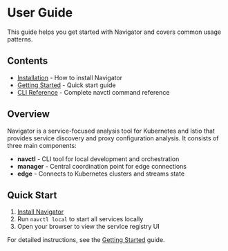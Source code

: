 # User Guide

This guide helps you get started with Navigator and covers common usage patterns.

## Contents

- [Installation](installation.md) - How to install Navigator
- [Getting Started](getting-started.md) - Quick start guide
- [CLI Reference](cli-reference.md) - Complete navctl command reference

## Overview

Navigator is a service-focused analysis tool for Kubernetes and Istio that provides service discovery and proxy configuration analysis. It consists of three main components:

- **navctl** - CLI tool for local development and orchestration
- **manager** - Central coordination point for edge connections
- **edge** - Connects to Kubernetes clusters and streams state

## Quick Start

1. [Install Navigator](installation.md)
2. Run `navctl local` to start all services locally
3. Open your browser to view the service registry UI

For detailed instructions, see the [Getting Started](getting-started.md) guide.